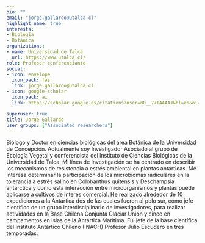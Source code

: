 ```yaml
---
bio: ""
email: "jorge.gallardo@utalca.cl"
highlight_name: true
interests:
- Biología
- Botánica
organizations:
- name: Universidad de Talca
  url: https://www.utalca.cl/
role: Profesor conferenciante
social:
- icon: envelope
  icon_pack: fas
  link: jorge.gallardo@utalca.cl
- icon: google-scholar
  icon_pack: ai
  link: https://scholar.google.es/citations?user=d0__77IAAAAJ&hl=es&oi=ao

superuser: true
title: Jorge Gallardo
user_groups: ["Associated researchers"]
---
```


Biólogo y Doctor en ciencias biológicas del área Botánica de la Universidad de Concepción. Actualmente soy Investigador Asociado al grupo de Ecología Vegetal y conferencista del Instituto de Ciencias Biológicas de la Universidad de Talca. Mi línea de Investigación se ha centrado en describir los mecanismos de resistencia a estrés ambiental en plantas antárticas. Me interesa determinar la participación de los microbiomas radiculares en la tolerancia a estrés salino en Colobanthus quitensis y Deschampsia antarctica y como esta interacción entre microorganismos y plantas puede aplicarse a cultivos de interés comercial. 
He realizado alrededor de 10 expediciones a la Antártica dos de las cuales fueron al polo sur, como jefe científico de un grupo interdisciplinario de investigadores, para realizar actividades en la Base Chilena Conjunta Glaciar Unión y cinco en campamentos en islas de la Antártica Marítima. Fui jefe de la base científica del Instituto Antártico Chileno (INACH) Profesor Julio Escudero en tres temporadas.
